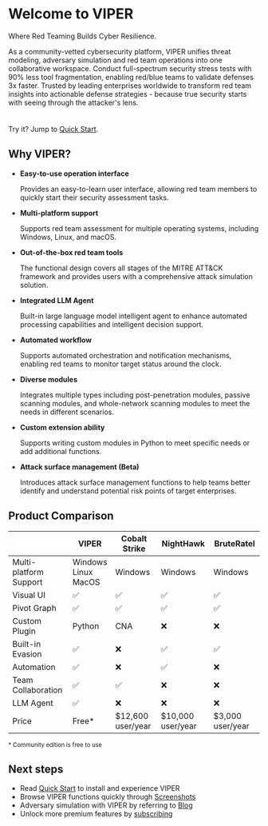 # Welcome to VIPER

Where Red Teaming Builds Cyber Resilience.

As a community-vetted cybersecurity platform, VIPER unifies threat modeling, adversary simulation and red team operations into one collaborative workspace. Conduct
full-spectrum security stress tests with 90% less tool fragmentation, enabling red/blue teams to validate defenses 3x faster. Trusted by leading enterprises worldwide to transform
red
team insights into actionable defense strategies - because true security starts with seeing through the attacker's lens.

<div class="tip custom-block" style="padding-top: 8px">

Try it? Jump to [Quick Start](./getting_start).

</div>

## Why VIPER?

- **Easy-to-use operation interface**

  Provides an easy-to-learn user interface, allowing red team members to quickly start their security assessment tasks.

- **Multi-platform support**

  Supports red team assessment for multiple operating systems, including Windows, Linux, and macOS.

- **Out-of-the-box red team tools**

  The functional design covers all stages of the MITRE ATT&CK framework and provides users with a comprehensive attack simulation solution.

- **Integrated LLM Agent**

  Built-in large language model intelligent agent to enhance automated processing capabilities and intelligent decision support.

- **Automated workflow**

  Supports automated orchestration and notification mechanisms, enabling red teams to monitor target status around the clock.

- **Diverse modules**

  Integrates multiple types including post-penetration modules, passive scanning modules, and whole-network scanning modules to meet the needs in different scenarios.

- **Custom extension ability**

  Supports writing custom modules in Python to meet specific needs or add additional functions.

- **Attack surface management (Beta)**

  Introduces attack surface management functions to help teams better identify and understand potential risk points of target enterprises.

## Product Comparison

|                        | VIPER                       | Cobalt Strike     | NightHawk         | BruteRatel       |
|------------------------|-----------------------------|-------------------|-------------------|------------------|
| Multi-platform Support | Windows<br/>Linux<br/>MacOS | Windows           | Windows           | Windows          |
| Visual UI              | ✅                           | ✅                 | ✅                 | ✅                |
| Pivot Graph            | ✅                           | ✅                 | ✅                 | ✅                |
| Custom Plugin          | Python                      | CNA               | ❌                 | ❌                |
| Built-in Evasion       | ✅                           | ❌                 | ✅                 | ✅                |
| Automation             | ✅                           | ❌                 | ✅                 | ❌                |
| Team Collaboration     | ✅                           | ✅                 | ❌                 | ❌                |
| LLM Agent              | ✅                           | ❌                 | ❌                 | ❌                |
| Price                  | Free*                       | $12,600 user/year | $10,000 user/year | $3,000 user/year |

<small>\* Community edition is free to use</small>

## Next steps

+ Read [Quick Start](getting_start.md) to install and experience VIPER
+ Browse VIPER functions quickly through [Screenshots](screenshots.md)
+ Adversary simulation with VIPER by referring to [Blog](../blog/index)
+ Unlock more premium features by [subscribing](../pricing)